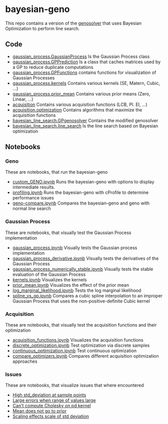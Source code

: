 # bayesian-geno

This repo contains a version of the [genosolver](https://github.com/slaue/genosolver) that uses Bayesian Optimization to perform line search.

## Code

- [gaussian_process.GaussianProcess](./gaussian_process/gaussian_process.py) Is the Gaussian Process class
- [gaussian_process.GPPrediction](./gaussian_process/predictions.py) Is a class that caches matrices used by a GP to reduce duplicate computations
- [gaussian_process.GPFunctions](./gaussian_process/GPfunctions.py) contains functions for visualization of Gaussian Processes
- [gaussian_process.kernels](./gaussian_process/kernels.py) Contains various kernels (SE, Matern, Cubic, ...)
- [gaussian_process.prior_mean](./gaussian_process/prior_mean.py) Contains various prior means (Zero, Linear, ...)
- [acquisition](./acquisition/acquisition.py) Contains various acquisition functions (LCB, PI. EI, ...)
- [acquisition.optimization](./acquisition/optimization.py) Contains algorithms that maximize the acquisition functions
- [bayesian_line_search.GPgenosolver](./bayesian_line_search/GPgenosolver.py) Contains the modified genosolver
- [bayesian_line_search.line_search](./bayesian_line_search/line_search.py) Is the line search based on Bayesian optimization

## Notebooks

### Geno

These are notebooks, that run the bayesian-geno

- [custom_GENO.ipynb](./custom_GENO.ipynb) Runs the bayesian-geno with options to display intermediate results.
- [profiling.ipynb](./profiling.ipynb) Runs the bayesian-geno with cProfile to determine performance issues
- [geno-compare.ipynb](./geno-compare.ipynb) Compares the bayesian-geno and geno with normal line search

### Gaussian Process

These are notebooks, that visually test the Gaussian Process implementation

- [gaussian_process.ipynb](./gaussian_process.ipynb) Visually tests the Gaussian process implementation
- [gaussian_process_derivative.ipynb](./gaussian_process_derivative.ipynb) Visually tests the derivatives of the Gaussian Process
- [gaussian_process_numerically_stable.ipynb](./gaussian_process_numerically_stable.ipynb) Visually tests the stable evaluation of the Gaussian Process
- [kernels.ipynb](./kernels.ipynb) Visualizes the kernels
- [prior_mean.ipynb](./prior_mean.ipynb) Visualizes the effect of the prior mean
- [log_marginal_likelihood.ipynb](./log_marginal_likelihood.ipynb) Tests the log marginal likelihood
- [spline_vs_gp.ipynb](./spline_vs_gp.ipynb) Compares a cubic spline interpolation to an improper Gaussian Process that uses the non-positive-definite Cubic kernel

### Acquisition

These are notebooks, that visually test the acquisition functions and their optimization

- [acquisition_functions.ipynb](./acquisition_functions.ipynb) Visualizes the acquisition functions
- [discrete_optimization.ipynb](./discrete_optimization.ipynb) Test optimization via discrete samples
- [continuous_optimization.ipynb](./continuous_optimization.ipynb) Test continuous optimization
- [compare_optimizers.ipynb](./compare_optimizers.ipynb) Compares different acquisition optimization approaches

### Issues

These are notebooks, that visualize issues that where encountered

- [High std_deviation at sample points](./issue_high_std_at_sample.ipynb)
- [Large errors when range of values large](./issue_large_error_on_large_range.ipynb)
- [Can't compute Cholesky on pd kernel](./issue_matrix_not_pd.ipynb)
- [Mean does not go to prior](./issue_mean_not_towards_prior.ipynb)
- [Scaling effects scale of std deviation](./issue_scaling_effects_std_deviation.ipynb)

